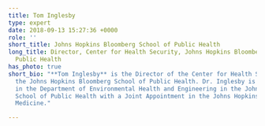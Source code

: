 ```yaml
---
title: Tom Inglesby
type: expert
date: 2018-09-13 15:27:36 +0000
role: ''
short_title: Johns Hopkins Bloomberg School of Public Health
long_title: Director, Center for Health Security, Johns Hopkins Bloomberg School of
  Public Health
has_photo: true
short_bio: "**Tom Inglesby** is the Director of the Center for Health Security of
  the Johns Hopkins Bloomberg School of Public Health. Dr. Inglesby is also Professor
  in the Department of Environmental Health and Engineering in the Johns Hopkins Bloomberg
  School of Public Health with a Joint Appointment in the Johns Hopkins School of
  Medicine."

---
```

